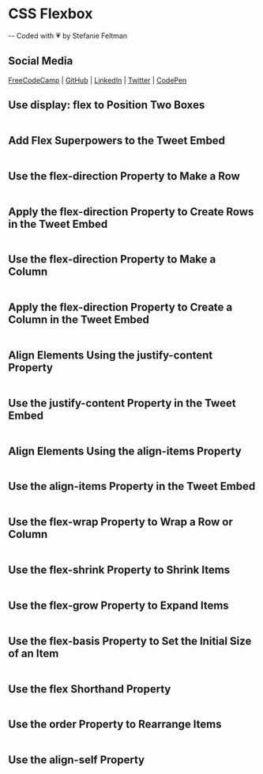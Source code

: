 # CSS Flexbox
-- Coded with 💗 by Stefanie Feltman

## Social Media
[FreeCodeCamp](https://www.freecodecamp.org/portfolio/stefaniedev) |
[GitHub](https://github.com/stefaniedev) |
[LinkedIn](https://www.linkedin.com/in/stefaniefeltman/) |
[Twitter](https://twitter.com/stefaniedev) |
[CodePen](https://codepen.io/stefaniedev/)


## Use display: flex to Position Two Boxes


```

```


## Add Flex Superpowers to the Tweet Embed


```

```


## Use the flex-direction Property to Make a Row


```

```


## Apply the flex-direction Property to Create Rows in the Tweet Embed


```

```


## Use the flex-direction Property to Make a Column


```

```


## Apply the flex-direction Property to Create a Column in the Tweet Embed


```

```


## Align Elements Using the justify-content Property


```

```


## Use the justify-content Property in the Tweet Embed


```

```


## Align Elements Using the align-items Property


```

```


## Use the align-items Property in the Tweet Embed


```

```


## Use the flex-wrap Property to Wrap a Row or Column


```

```


## Use the flex-shrink Property to Shrink Items


```

```


## Use the flex-grow Property to Expand Items


```

```


## Use the flex-basis Property to Set the Initial Size of an Item


```

```


## Use the flex Shorthand Property


```

```


## Use the order Property to Rearrange Items


```

```


## Use the align-self Property


```

```

